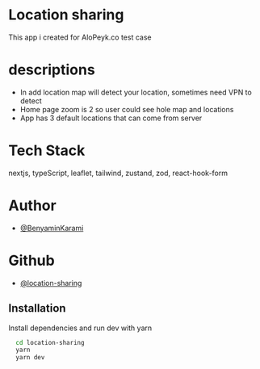 
# Location sharing

This app i created for AloPeyk.co test case

# descriptions
- In add location map will detect your location, sometimes need VPN to detect
- Home page zoom is 2 so user could see hole map and locations
- App has 3 default locations that can come from server 

# Tech Stack
nextjs, typeScript, leaflet, tailwind, zustand, zod, react-hook-form

# Author

- [@BenyaminKarami](https://www.linkedin.com/in/benyamin-karami-476188168/)

# Github

- [@location-sharing](https://github.com/benjamin-karami/location-sharing)

## Installation

Install dependencies and run dev with yarn

```bash
  cd location-sharing
  yarn
  yarn dev


